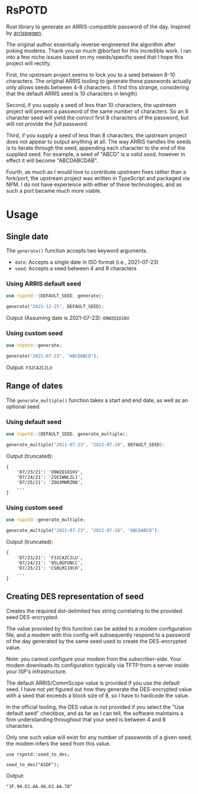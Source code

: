 # RsPOTD

Rust library to generate an ARRIS-compatible password of the day.
Inspired by [arrispwgen](https://github.com/borfast/arrispwgen).

The original author essentially reverse-engineered the algorithm after poking modems. Thank you so much @borfast for this incredible work. I ran into a few niche issues based on my needs/specific seed that I hope this project will rectify.

First, the upstream project seems to lock you to a seed between 8-10 characters. The original ARRIS tooling to generate these passwords actually only allows seeds between 4-8 characters. (I find this strange, considering that the default ARRIS seed is 10 characters in length)

Second, if you supply a seed of less than 10 characters, the upstream project will present a password of the same number of characters. So an 8 character seed will yield the _correct_ first 8 characters of the password, but will not provide the _full_ password.

Third, if you supply a seed of less than 8 characters, the upstream project does not appear to output anything at all. The way ARRIS handles the seeds is to iterate through the seed, appending each character to the end of the supplied seed. For example, a seed of "ABCD" is a _valid seed_, however in effect it will become "ABCDABCDAB".

Fourth, as much as I would love to contribute upstream fixes rather than a fork/port, the upstream project was written in TypeScript and packaged via NPM. I do not have experience with either of these technologies, and as such a port became much more viable.

# Usage

## Single date

The `generate()` function accepts two keyword arguments.

- `date`: Accepts a single date in ISO format (i.e., 2021-07-23)
- `seed`: Accepts a seed between 4 and 8 characters

### Using ARRIS default seed

```rust
use rspotd::{DEFAULT_SEED, generate};

generate("2021-12-25", DEFAULT_SEED);
```

Output (Assuming date is 2021-07-23): `O9W2Q1O16V`

### Using custom seed

```rust
use rspotd::generate;

generate("2021-07-23", "ABCDABCD");
```

Output: `F32CAZCJLU`

## Range of dates

The `generate_multiple()` function takes a start and end date, as well as an optional seed.

### Using default seed

```rust
use rspotd::{DEFAULT_SEED, generate_multiple};

generate_multiple("2021-07-23", "2022-07-28", DEFAULT_SEED);
```

Output (truncated):

```
{
    '07/23/21': 'O9W2Q1O16V',
    '07/24/21': '2SEIWWLZL1',
    '07/25/21': 'ZOU3MWRZN0',
    ...
}
```

### Using custom seed

```rust
use rspotd::generate_multiple;

generate_multiple("2021-07-23", "2022-07-28", "ABCDABCD");
```

Output (truncated):

```
{
    '07/23/21': 'F32CAZCJLU',
    '07/24/21': '95L0GFUNCC',
    '07/25/21': 'CSBLM119CH',
    ...
}
```

## Creating DES representation of seed

Creates the required dot-delimited hex string correlating to the provided seed DES-encrypted.

The value provided by this function can be added to a modem configuration file, and a modem with this config will subsequently respond to a password of the day generated by the same seed used to create the DES-encrypted value.

Note: you cannot configure your modem from the subscriber-side. Your modem downloads its configuration typically via TFTP from a server inside your ISP's infrastructure.

The default ARRIS/CommScope value is provided if you use the default seed. I have not yet figured out how they generate the DES-encrypted value with a seed that exceeds a block size of 8, so I have to hardcode the value.

In the official tooling, the DES value is not provided if you select the "Use default seed" checkbox, and as far as I can tell, the software maintains a firm understanding throughout that your seed is between 4 and 8 characters.

Only one such value will exist for any number of passwords of a given seed; the modem infers the seed from this value.

```no_run
use rspotd::seed_to_des;

seed_to_des("ASDF");
```

Output:

```
"3F.94.E2.AA.46.63.AA.78"
```
